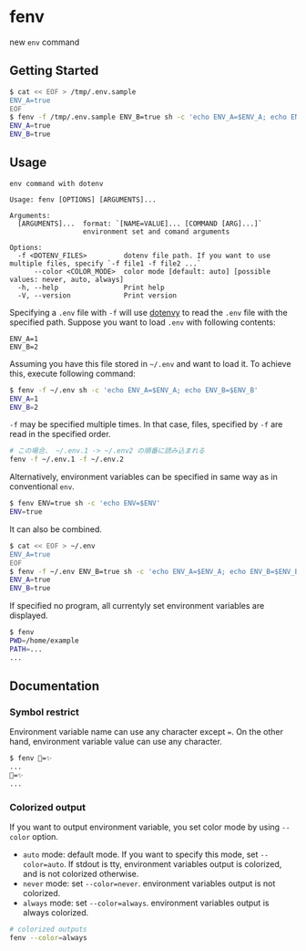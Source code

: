# fenv

new `env` command

## Getting Started

```bash
$ cat << EOF > /tmp/.env.sample
ENV_A=true
EOF
$ fenv -f /tmp/.env.sample ENV_B=true sh -c 'echo ENV_A=$ENV_A; echo ENV_B=$ENV_B'
ENV_A=true
ENV_B=true
```

## Usage

```
env command with dotenv

Usage: fenv [OPTIONS] [ARGUMENTS]...

Arguments:
  [ARGUMENTS]...  format: `[NAME=VALUE]... [COMMAND [ARG]...]`
                  environment set and comand arguments

Options:
  -f <DOTENV_FILES>         dotenv file path. If you want to use multiple files, specify `-f file1 -f file2 ...`
      --color <COLOR_MODE>  color mode [default: auto] [possible values: never, auto, always]
  -h, --help                Print help
  -V, --version             Print version
```

Specifying a `.env` file with `-f` will use [dotenvy](https://github.com/allan2/dotenvy) to read the `.env` file with the specified path.
Suppose you want to load `.env` with following contents:

```env
ENV_A=1
ENV_B=2
```

Assuming you have this file stored in `~/.env` and want to load it.
To achieve this, execute following command:

```bash
$ fenv -f ~/.env sh -c 'echo ENV_A=$ENV_A; echo ENV_B=$ENV_B'
ENV_A=1
ENV_B=2
```

`-f` may be specified multiple times.
In that case, files, specified by `-f` are read in the specified order.

```bash
# この場合、 ~/.env.1 -> ~/.env2 の順番に読み込まれる
fenv -f ~/.env.1 -f ~/.env.2
```

Alternatively, environment variables can be specified in same way as in conventional `env`.

```bash
$ fenv ENV=true sh -c 'echo ENV=$ENV'
ENV=true
```

It can also be combined.

```bash
$ cat << EOF > ~/.env
ENV_A=true
EOF
$ fenv -f ~/.env ENV_B=true sh -c 'echo ENV_A=$ENV_A; echo ENV_B=$ENV_B'
ENV_A=true
ENV_B=true
```

If specified no program, all currentyly set environment variables are displayed.

```bash
$ fenv
PWD=/home/example
PATH=...
...
```

## Documentation
### Symbol restrict

Environment variable name can use any character except `=`.
On the other hand, environment variable value can use any character.

```bash
$ fenv 🚀=✨
...
🚀=✨
...
```

### Colorized output
If you want to output environment variable, you set color mode by using `--color` option.

- `auto` mode: default mode. If you want to specify this mode, set `--color=auto`. If stdout is tty, environment variables output is colorized, and is not colorized otherwise.
- `never` mode: set `--color=never`. environment variables output is not colorized.
- `always` mode: set `--color=always`. environment variables output is always colorized.

```bash
# colorized outputs
fenv --color=always
```
